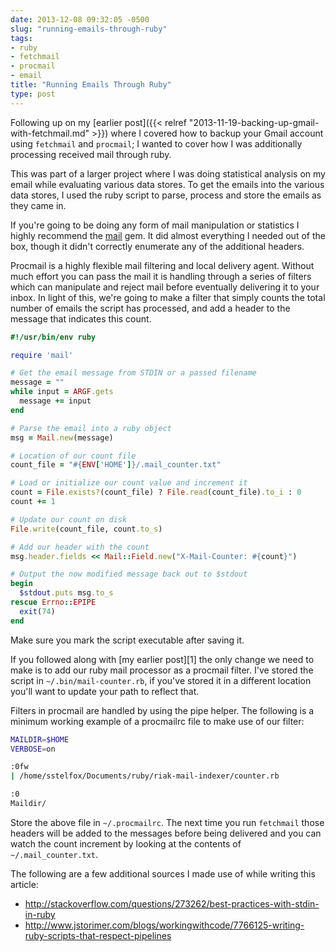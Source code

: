 ```yaml
---
date: 2013-12-08 09:32:05 -0500
slug: "running-emails-through-ruby"
tags:
- ruby
- fetchmail
- procmail
- email
title: "Running Emails Through Ruby"
type: post
---
```


Following up on my [earlier post]({{< relref
"2013-11-19-backing-up-gmail-with-fetchmail.md" >}}) where I covered how to
backup your Gmail account using `fetchmail` and `procmail`; I wanted to cover
how I was additionally processing received mail through ruby.

This was part of a larger project where I was doing statistical analysis on my
email while evaluating various data stores. To get the emails into the various
data stores, I used the ruby script to parse, process and store the emails as
they came in.

If you're going to be doing any form of mail manipulation or statistics I
highly recommend the [mail](https://github.com/mikel/mail) gem. It did almost
everything I needed out of the box, though it didn't correctly enumerate any of
the additional headers.

Procmail is a highly flexible mail filtering and local delivery agent. Without
much effort you can pass the mail it is handling through a series of filters
which can manipulate and reject mail before eventually delivering it to your
inbox. In light of this, we're going to make a filter that simply counts the
total number of emails the script has processed, and add a header to the
message that indicates this count.

```ruby
#!/usr/bin/env ruby

require 'mail'

# Get the email message from STDIN or a passed filename
message = ""
while input = ARGF.gets
  message += input
end

# Parse the email into a ruby object
msg = Mail.new(message)

# Location of our count file
count_file = "#{ENV['HOME']}/.mail_counter.txt"

# Load or initialize our count value and increment it
count = File.exists?(count_file) ? File.read(count_file).to_i : 0
count += 1

# Update our count on disk
File.write(count_file, count.to_s)

# Add our header with the count
msg.header.fields << Mail::Field.new("X-Mail-Counter: #{count}")

# Output the now modified message back out to $stdout
begin
  $stdout.puts msg.to_s
rescue Errno::EPIPE
  exit(74)
end
```

Make sure you mark the script executable after saving it.

If you followed along with [my earlier post][1] the only change we need to make
is to add our ruby mail processor as a procmail filter. I've stored the script
in `~/.bin/mail-counter.rb`, if you've stored it in a different location you'll
want to update your path to reflect that.

Filters in procmail are handled by using the pipe helper. The following is a
minimum working example of a procmailrc file to make use of our filter:

```bash
MAILDIR=$HOME
VERBOSE=on

:0fw
| /home/sstelfox/Documents/ruby/riak-mail-indexer/counter.rb

:0
Maildir/
```

Store the above file in `~/.procmailrc`. The next time you run `fetchmail`
those headers will be added to the messages before being delivered and you can
watch the count increment by looking at the contents of `~/.mail_counter.txt`.

The following are a few additional sources I made use of while writing this
article:

* http://stackoverflow.com/questions/273262/best-practices-with-stdin-in-ruby
* http://www.jstorimer.com/blogs/workingwithcode/7766125-writing-ruby-scripts-that-respect-pipelines
